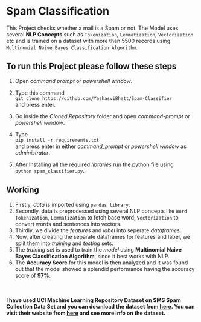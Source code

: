 # Spam Classification

This Project checks whether a mail is a Spam or not. The Model uses several **NLP Concepts** such as `Tokenization`, `Lemmatization`, `Vectorization` etc and is trained on a dataset with more than 5500 records using `Multinomial Naive Bayes Classification Algorithm`.

## To run this Project please follow these steps

1. Open _command prompt_ or _powershell window_.
2. Type this command<br>`git clone https://github.com/YashasviBhatt/Spam-Classifier`<br>and press enter.
3. Go inside the _Cloned Repository_ folder and open _command-prompt_ or _powershell window_.

4. Type<br>`pip install -r requirements.txt`<br> and press enter in either _command_prompt_ or _powershell window_ as _administrator_.
5. After Installing all the required _libraries_ run the python file using<br>`python spam_classifier.py`.

## Working

1. Firstly, _data_ is imported using `pandas library`.
2. Secondly, data is preprocessed using several NLP concepts like `Word Tokenization`, `Lemmatization` to fetch base word, `Vectorization` to convert words and sentences into vectors.
3. Thirdly, we divide the _features_ and _label_ into seperate _dataframes_.
4. Now, after creating the separate dataframes for features and label, we split them into _training_ and _testing_ sets.
5. The _training set_ is used to train the _model_ using **Multinomial Naive Bayes Classification Algorithm**, since it best works with NLP.
6. The **Accuracy Score** for this model is then analyzed and it was found out that the model showed a splendid performance having the accuracy score of **97%**.<br><br><br>

**I have used UCI Machine Learning Repository Dataset on SMS Spam Collection Data Set and you can download the dataset from [here](https://archive.ics.uci.edu/ml/machine-learning-databases/00228/smsspamcollection.zip). You can visit their website from [here](https://archive.ics.uci.edu/ml/datasets/sms+spam+collection) and see more info on the dataset.**